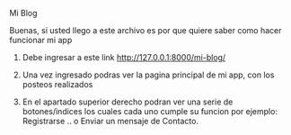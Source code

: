Mi Blog


Buenas, si usted llego a este archivo es por que quiere saber como hacer funcionar mi app 

1. Debe ingresar a este link http://127.0.0.1:8000/mi-blog/

2. Una vez ingresado podras ver la pagina principal de mi app, con los posteos realizados

3. En el apartado superior derecho podran ver una serie de botones/indices los cuales cada uno cumple su funcion por ejemplo: Registrarse .. o Enviar un mensaje de Contacto.

